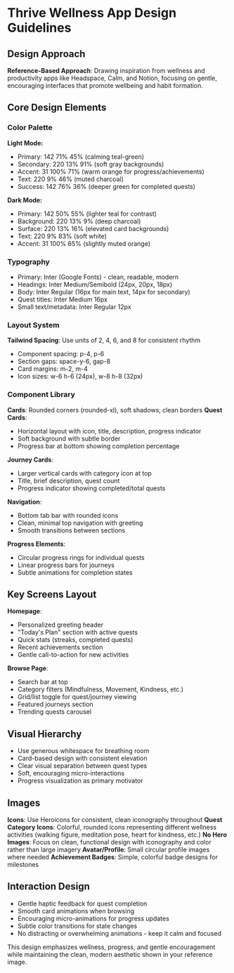 # Thrive Wellness App Design Guidelines

## Design Approach
**Reference-Based Approach**: Drawing inspiration from wellness and productivity apps like Headspace, Calm, and Notion, focusing on gentle, encouraging interfaces that promote wellbeing and habit formation.

## Core Design Elements

### Color Palette
**Light Mode:**
- Primary: 142 71% 45% (calming teal-green)
- Secondary: 220 13% 91% (soft gray backgrounds)
- Accent: 31 100% 71% (warm orange for progress/achievements)
- Text: 220 9% 46% (muted charcoal)
- Success: 142 76% 36% (deeper green for completed quests)

**Dark Mode:**
- Primary: 142 50% 55% (lighter teal for contrast)
- Background: 220 13% 9% (deep charcoal)
- Surface: 220 13% 16% (elevated card backgrounds)
- Text: 220 9% 83% (soft white)
- Accent: 31 100% 65% (slightly muted orange)

### Typography
- Primary: Inter (Google Fonts) - clean, readable, modern
- Headings: Inter Medium/Semibold (24px, 20px, 18px)
- Body: Inter Regular (16px for main text, 14px for secondary)
- Quest titles: Inter Medium 16px
- Small text/metadata: Inter Regular 12px

### Layout System
**Tailwind Spacing**: Use units of 2, 4, 6, and 8 for consistent rhythm
- Component spacing: p-4, p-6
- Section gaps: space-y-6, gap-8
- Card margins: m-2, m-4
- Icon sizes: w-6 h-6 (24px), w-8 h-8 (32px)

### Component Library

**Cards**: Rounded corners (rounded-xl), soft shadows, clean borders
**Quest Cards**: 
- Horizontal layout with icon, title, description, progress indicator
- Soft background with subtle border
- Progress bar at bottom showing completion percentage

**Journey Cards**:
- Larger vertical cards with category icon at top
- Title, brief description, quest count
- Progress indicator showing completed/total quests

**Navigation**:
- Bottom tab bar with rounded icons
- Clean, minimal top navigation with greeting
- Smooth transitions between sections

**Progress Elements**:
- Circular progress rings for individual quests
- Linear progress bars for journeys
- Subtle animations for completion states

## Key Screens Layout

**Homepage**:
- Personalized greeting header
- "Today's Plan" section with active quests
- Quick stats (streaks, completed quests)
- Recent achievements section
- Gentle call-to-action for new activities

**Browse Page**:
- Search bar at top
- Category filters (Mindfulness, Movement, Kindness, etc.)
- Grid/list toggle for quest/journey viewing
- Featured journeys section
- Trending quests carousel

## Visual Hierarchy
- Use generous whitespace for breathing room
- Card-based design with consistent elevation
- Clear visual separation between quest types
- Soft, encouraging micro-interactions
- Progress visualization as primary motivator

## Images
**Icons**: Use Heroicons for consistent, clean iconography throughout
**Quest Category Icons**: Colorful, rounded icons representing different wellness activities (walking figure, meditation pose, heart for kindness, etc.)
**No Hero Images**: Focus on clean, functional design with iconography and color rather than large imagery
**Avatar/Profile**: Small circular profile images where needed
**Achievement Badges**: Simple, colorful badge designs for milestones

## Interaction Design
- Gentle haptic feedback for quest completion
- Smooth card animations when browsing
- Encouraging micro-animations for progress updates
- Subtle color transitions for state changes
- No distracting or overwhelming animations - keep it calm and focused

This design emphasizes wellness, progress, and gentle encouragement while maintaining the clean, modern aesthetic shown in your reference image.